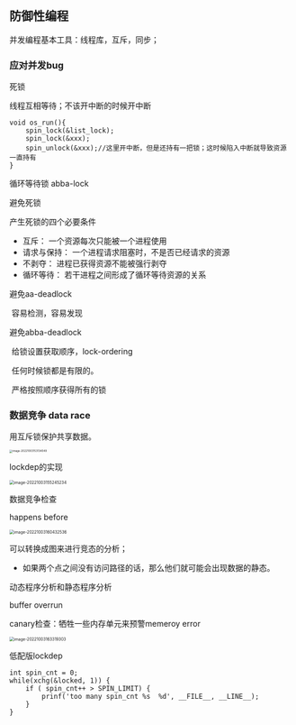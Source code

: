 ## 防御性编程

并发编程基本工具：线程库，互斥，同步；



### 应对并发bug

死锁

线程互相等待；不该开中断的时候开中断

```
void os_run(){
	spin_lock(&list_lock);
	spin_lock(&xxx);
	spin_unlock(&xxx);//这里开中断，但是还持有一把锁；这时候陷入中断就导致资源一直持有
}
```

循环等待锁 abba-lock



避免死锁

产生死锁的四个必要条件

+ 互斥： 一个资源每次只能被一个进程使用
+ 请求与保持： 一个进程请求阻塞时，不是否已经请求的资源
+ 不剥夺： 进程已获得资源不能被强行剥夺
+ 循环等待： 若干进程之间形成了循环等待资源的关系 

避免aa-deadlock

​	容易检测，容易发现

避免abba-deadlock

​	给锁设置获取顺序，lock-ordering

​	任何时候锁都是有限的。

​	严格按照顺序获得所有的锁



### 数据竞争 data race

用互斥锁保护共享数据。



<img src="/Users/wangfusheng/Documents/notes/操作系统/操作系统设计与实现/.assets/image-20221003153134049-4782295.png" alt="image-20221003153134049" style="zoom:33%;" />  





lockdep的实现

<img src="/Users/wangfusheng/Documents/notes/操作系统/操作系统设计与实现/.assets/image-20221003155245234-4783566.png" alt="image-20221003155245234" style="zoom:50%;" /> 





数据竞争检查

happens before

<img src="/Users/wangfusheng/Documents/notes/操作系统/操作系统设计与实现/.assets/image-20221003160432536-4784273.png" alt="image-20221003160432536" style="zoom:50%;" /> 

可以转换成图来进行竞态的分析；

+ 如果两个点之间没有访问路径的话，那么他们就可能会出现数据的静态。



动态程序分析和静态程序分析



buffer overrun

canary检查：牺牲一些内存单元来预警memeroy error

<img src="/Users/wangfusheng/Documents/notes/操作系统/操作系统设计与实现/.assets/image-20221003163319303-4786002.png" alt="image-20221003163319303" style="zoom:50%;" /> 





低配版lockdep

```
int spin_cnt = 0;
while(xchg(&locked, 1)) {
	if ( spin_cnt++ > SPIN_LIMIT) {
		prinf('too many spin_cnt %s  %d', __FILE__, __LINE__);	
	}
}
```

